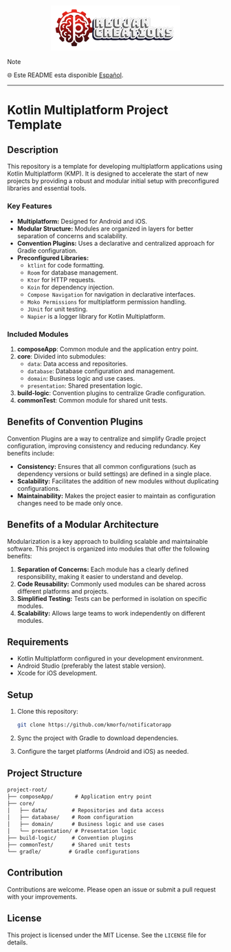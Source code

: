 <p align="center">
  <a href="https://rlujancreations.es/" target="blank"><img src="./githubimages/logo.png" width="300px" alt="RLujanCreations Logo" /></a>
</p>

> [!NOTE]
> 🌐 Este README esta disponible [Español](README.md).

---


# Kotlin Multiplatform Project Template

## Description

This repository is a template for developing multiplatform applications using Kotlin Multiplatform (KMP). It is designed to accelerate the start of new projects by providing a robust and modular initial setup with preconfigured libraries and essential tools.

### Key Features

-   **Multiplatform:** Designed for Android and iOS.
-   **Modular Structure:** Modules are organized in layers for better separation of concerns and scalability.
-   **Convention Plugins:** Uses a declarative and centralized approach for Gradle configuration.
-   **Preconfigured Libraries:**
    -   `ktlint` for code formatting.
    -   `Room` for database management.
    -   `Ktor` for HTTP requests.
    -   `Koin` for dependency injection.
    -   `Compose Navigation` for navigation in declarative interfaces.
    -   `Moko Permissions` for multiplatform permission handling.
    -   `JUnit` for unit testing.
    -   `Napier` is a logger library for Kotlin Multiplatform.

### Included Modules

1.  **composeApp**: Common module and the application entry point.
2.  **core**: Divided into submodules:
    -   `data`: Data access and repositories.
    -   `database`: Database configuration and management.
    -   `domain`: Business logic and use cases.
    -   `presentation`: Shared presentation logic.
3.  **build-logic**: Convention plugins to centralize Gradle configuration.
4.  **commonTest**: Common module for shared unit tests.

## Benefits of Convention Plugins

Convention Plugins are a way to centralize and simplify Gradle project configuration, improving consistency and reducing redundancy. Key benefits include:

-   **Consistency:** Ensures that all common configurations (such as dependency versions or build settings) are defined in a single place.
-   **Scalability:** Facilitates the addition of new modules without duplicating configurations.
-   **Maintainability:** Makes the project easier to maintain as configuration changes need to be made only once.

## Benefits of a Modular Architecture

Modularization is a key approach to building scalable and maintainable software. This project is organized into modules that offer the following benefits:

1.  **Separation of Concerns:** Each module has a clearly defined responsibility, making it easier to understand and develop.
2.  **Code Reusability:** Commonly used modules can be shared across different platforms and projects.
3.  **Simplified Testing:** Tests can be performed in isolation on specific modules.
4.  **Scalability:** Allows large teams to work independently on different modules.

## Requirements

-   Kotlin Multiplatform configured in your development environment.
-   Android Studio (preferably the latest stable version).
-   Xcode for iOS development.

## Setup

1.  Clone this repository:

    ```bash
    git clone https://github.com/kmorfo/notificatorapp

    ```

2.  Sync the project with Gradle to download dependencies.

3.  Configure the target platforms (Android and iOS) as needed.


## Project Structure

```plaintext
project-root/
├── composeApp/       # Application entry point
├── core/
│   ├── data/        # Repositories and data access
│   ├── database/    # Room configuration
│   ├── domain/      # Business logic and use cases
│   └── presentation/ # Presentation logic
├── build-logic/     # Convention plugins
├── commonTest/      # Shared unit tests
└── gradle/         # Gradle configurations

```

## Contribution

Contributions are welcome. Please open an issue or submit a pull request with your improvements.

## License

This project is licensed under the MIT License. See the `LICENSE` file for details.

